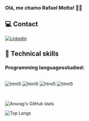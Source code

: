 ### Olá, me chamo Rafael Motta! 👋🏽

## 💻 Contact 
[![Linkedin](https://img.shields.io/badge/LinkedIn-blue?style=for-the-badge&logo=Linkedin)](https://www.linkedin.com/in/rafael-motta-de-freitas-9aa686205/)

## 📌 Technical skills

### Programming languages ​​studied:

<div style="display: inline_block"><br/>
  <img align="center"" alt="html5" src="https://img.shields.io/badge/HTML5-E34F26?style=for-the-badge&logo=html5&logoColor=white" />
  <img align="center"" alt="html5" src="https://img.shields.io/badge/JavaScript-F7DF1E?style=for-the-badge&logo=javascript&logoColor=black" />
  <img align="center"" alt="html5" src="https://img.shields.io/badge/Python-3776AB?style=for-the-badge&logo=python&logoColor=white" />
  <img align="center"" alt="html5" src="https://img.shields.io/badge/CSS-239120?&style=for-the-badge&logo=css3&logoColor=white" />
</div><br><br/>

![Anurag's GitHub stats](https://github-readme-stats.vercel.app/api?username=RafaelMDF&show_icons=true&theme=radical)

![Top Langs](https://github-readme-stats.vercel.app/api/top-langs/?username=anuraghazra&langs_count=8)


